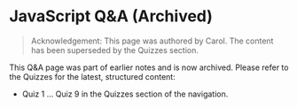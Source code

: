 # JavaScript Q&A (Archived)

> Acknowledgement: This page was authored by Carol. The content has been superseded by the Quizzes section.

This Q&A page was part of earlier notes and is now archived. Please refer to the Quizzes for the latest, structured content:

- Quiz 1 … Quiz 9 in the Quizzes section of the navigation.

